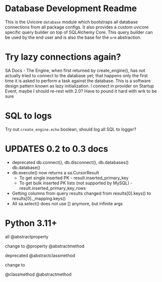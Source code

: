 # Database Development Readme

This is the Uvicore `database` module which bootstraps all database connections from all package configs.  It also provides a custom uvicore specific query builder on top of SQLAlchemy Core.  This query builder can be used by the end user and is also the base for the `orm` abstraction.




# Try lazy connections again?

SA Docs - The Engine, when first returned by create_engine(), has not actually tried to connect to the database yet; that happens only the first time it is asked to perform a task against the database. This is a software design pattern known as lazy initialization.
I connect in provider on Startup Event, maybe I should re-rest with 2.0?
    Have to pound it hard with wrk to be sure



# SQL to logs

Try out `create_engine.echo` boolean, should log all SQL to logger?

# UPDATES 0.2 to 0.3 docs

- deprecated db.connect(), db.disconnect(), db.databases() db.database()
- db.execute() now returns a sa.CursorResult
    - To get single inserted PK - result.inserted_primary_key
    - To get bulk inserted PK lists (not supported by MySQL) - result.inserted_primary_key_rows
- Getting columns from query results changed from results[0].keys() to results[0]._mapping.keys()
- All sa.select() does not use [] anymore, but infinite args


# Python 3.11+

all @abstractproperty

change to
    @property
    @abstractmethod


deprecated
@abstractclassmethod

change to

@classmethod
@abstractmethod

